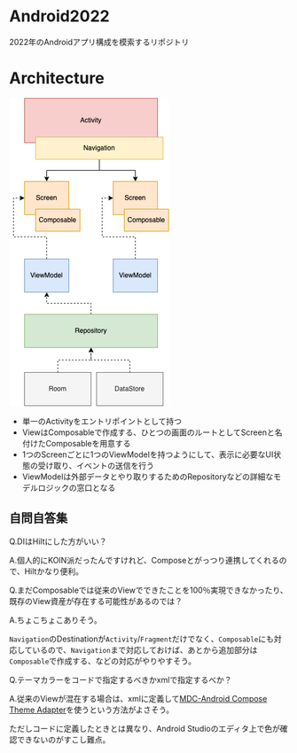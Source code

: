 # Android2022
2022年のAndroidアプリ構成を模索するリポジトリ

# Architecture

![アーキテクチャ概要図](doc/architecture.png)

- 単一のActivityをエントリポイントとして持つ
- ViewはComposableで作成する、ひとつの画面のルートとしてScreenと名付けたComposableを用意する
- 1つのScreenごとに1つのViewModelを持つようにして、表示に必要なUI状態の受け取り、イベントの送信を行う
- ViewModelは外部データとやり取りするためのRepositoryなどの詳細なモデルロジックの窓口となる

## 自問自答集

Q.DIはHiltにした方がいい？

A.個人的にKOIN派だったんですけれど、Composeとがっつり連携してくれるので、Hiltかなり便利。

Q.まだComposableでは従来のViewでできたことを100％実現できなかったり、既存のView資産が存在する可能性があるのでは？

A.ちょこちょこありそう。

`Navigation`のDestinationが`Activity`/`Fragment`だけでなく、`Composable`にも対応しているので、`Navigation`まで対応しておけば、あとから追加部分は`Composable`で作成する、などの対応がやりやすそう。

Q.テーマカラーをコードで指定するべきかxmlで指定するべか？

A.従来のViewが混在する場合は、xmlに定義して[MDC-Android Compose Theme Adapter](https://material-components.github.io/material-components-android-compose-theme-adapter/)を使うという方法がよさそう。

ただしコードに定義したときとは異なり、Android Studioのエディタ上で色が確認できないのがすこし難点。